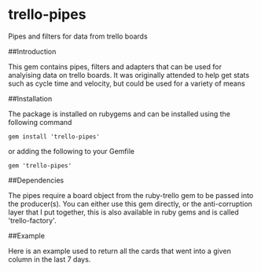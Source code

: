 trello-pipes
============

Pipes and filters for data from trello boards

##Introduction

This gem contains pipes, filters and adapters that can be used for analyising data on trello boards.  It was originally attended to help get stats such as cycle time and velocity, but could be used for a variety of means

##Installation

The package is installed on rubygems and can be installed using the following command

    gem install 'trello-pipes'

or adding the following to your Gemfile
    
    gem 'trello-pipes'

##Dependencies

The pipes require a board object from the ruby-trello gem to be passed into the producer(s).  You can either use this gem directly, or the anti-corruption layer that I put together, this is also available in ruby gems and is called 'trello-factory'.

##Example 

Here is an example used to return all the cards that went into a given column in the last 7 days.

```ruby
	
```

